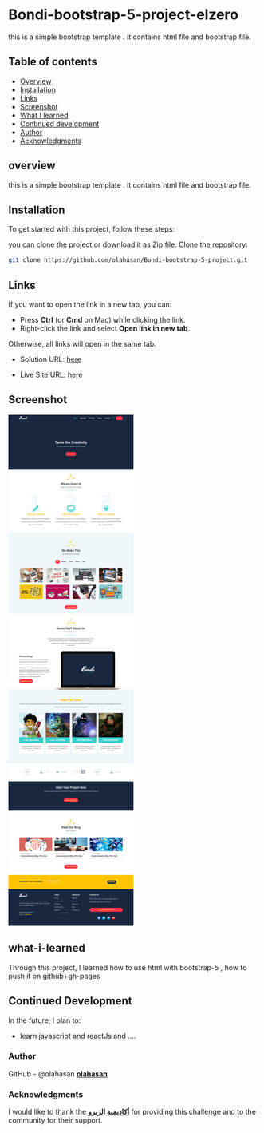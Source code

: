 # Bondi-bootstrap-5-project-elzero 

this is a simple bootstrap template . it contains html file and bootstrap file.

## Table of contents

- [Overview](#overview)
- [Installation](#Installation)
- [Links](#Links)
- [Screenshot](#Screenshot)
- [What I learned](#what-i-learned)
- [Continued development](#continued-development)
- [Author](#author)
- [Acknowledgments](#Acknowledgments)


## overview
this is a simple bootstrap template . it contains html file and bootstrap file.

## Installation
To get started with this project, follow these steps:

you can clone the project or download it as Zip file.
 Clone the repository:
   ```bash
   git clone https://github.com/olahasan/Bondi-bootstrap-5-project.git
```

## Links

If you want to open the link in a new tab, you can:

- Press **Ctrl** (or **Cmd** on Mac) while clicking the link.
- Right-click the link and select **Open link in new tab**.

Otherwise, all links will open in the same tab.

- Solution URL: [here](https://github.com/olahasan/Bondi-bootstrap-5-project)

- Live Site URL: [here](https://olahasan.github.io/Bondi-bootstrap-5-project-elzero/)


 ## Screenshot
 
![Screenshot](./imgs/bondi.png)


## what-i-learned
Through this project, I learned how to use html with bootstrap-5 ,
how to push it on github+gh-pages

## Continued Development
In the future, I plan to:
- learn javascript and reactJs and ....

### Author

GitHub - @olahasan
**[olahasan](https://github.com/olahasan)**

### Acknowledgments

I would like to thank the **[أكاديمية الزيرو](https://elzero.org/)** for providing this challenge and to the community for their support.
